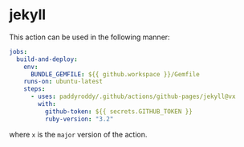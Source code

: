 # jekyll

This action can be used in the following manner:

```yaml
jobs:
  build-and-deploy:
    env:
      BUNDLE_GEMFILE: ${{ github.workspace }}/Gemfile
    runs-on: ubuntu-latest
    steps:
      - uses: paddyroddy/.github/actions/github-pages/jekyll@vx
        with:
          github-token: ${{ secrets.GITHUB_TOKEN }}
          ruby-version: "3.2"
```

where `x` is the `major` version of the action.
